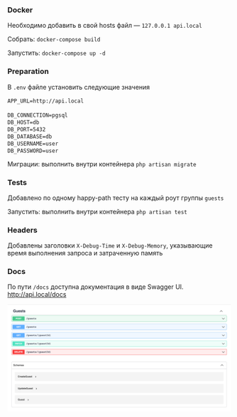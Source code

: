 ### Docker
Необходимо добавить в свой hosts файл — `127.0.0.1 api.local` 

Собрать: `docker-compose build`

Запустить: `docker-compose up -d`

### Preparation

В `.env` файле установить следующие значения
```
APP_URL=http://api.local

DB_CONNECTION=pgsql
DB_HOST=db
DB_PORT=5432
DB_DATABASE=db
DB_USERNAME=user
DB_PASSWORD=user
```

Миграции: выполнить внутри контейнера `php artisan migrate`

### Tests
Добавлено по одному happy-path тесту на каждый роут группы `guests`

Запустить: выполнить внутри контейнера `php artisan test`

### Headers
Добавлены заголовки `X-Debug-Time` и `X-Debug-Memory`, указывающие время выполнения запроса и затраченную память

### Docs
По пути `/docs` доступна документация в виде Swagger UI. http://api.local/docs

![img.png](img.png)

